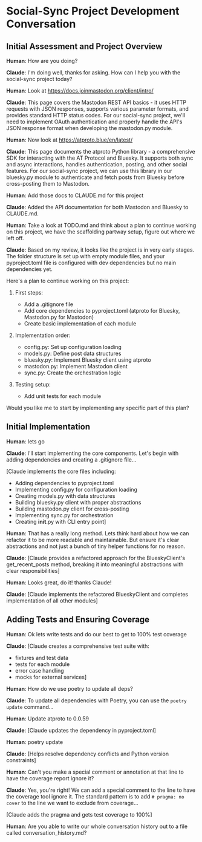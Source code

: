 # Social-Sync Project Development Conversation

## Initial Assessment and Project Overview

**Human**: How are you doing?

**Claude**: I'm doing well, thanks for asking. How can I help you with the social-sync project today?

**Human**: Look at https://docs.joinmastodon.org/client/intro/

**Claude**: This page covers the Mastodon REST API basics - it uses HTTP requests with JSON responses, supports various parameter formats, and provides standard HTTP status codes. For our social-sync project, we'll need to implement OAuth authentication and properly handle the API's JSON response format when developing the mastodon.py module.

**Human**: Now look at https://atproto.blue/en/latest/

**Claude**: This page documents the atproto Python library - a comprehensive SDK for interacting with the AT Protocol and Bluesky. It supports both sync and async interactions, handles authentication, posting, and other social features. For our social-sync project, we can use this library in our bluesky.py module to authenticate and fetch posts from Bluesky before cross-posting them to Mastodon.

**Human**: Add those docs to CLAUDE.md for this project

**Claude**: Added the API documentation for both Mastodon and Bluesky to CLAUDE.md.

**Human**: Take a look at TODO.md and think about a plan to continue working on this project, we have the scaffolding partway setup, figure out where we left off.

**Claude**: Based on my review, it looks like the project is in very early stages. The folder structure is set up with empty module files, and your pyproject.toml file is configured with dev dependencies but no main dependencies yet.

Here's a plan to continue working on this project:

1. First steps:
   - Add a .gitignore file
   - Add core dependencies to pyproject.toml (atproto for Bluesky, Mastodon.py for Mastodon)
   - Create basic implementation of each module

2. Implementation order:
   - config.py: Set up configuration loading
   - models.py: Define post data structures
   - bluesky.py: Implement Bluesky client using atproto
   - mastodon.py: Implement Mastodon client
   - sync.py: Create the orchestration logic

3. Testing setup:
   - Add unit tests for each module

Would you like me to start by implementing any specific part of this plan?

## Initial Implementation

**Human**: lets go

**Claude**: I'll start implementing the core components. Let's begin with adding dependencies and creating a .gitignore file...

[Claude implements the core files including:
- Adding dependencies to pyproject.toml
- Implementing config.py for configuration loading
- Creating models.py with data structures
- Building bluesky.py client with proper abstractions
- Building mastodon.py client for cross-posting
- Implementing sync.py for orchestration
- Creating __init__.py with CLI entry point]

**Human**: That has a really long method. Lets think hard about how we can refactor it to be more readable and maintainable. But ensure it's clear abstractions and not just a bunch of tiny helper functions for no reason.

**Claude**: [Claude provides a refactored approach for the BlueskyClient's get_recent_posts method, breaking it into meaningful abstractions with clear responsibilities]

**Human**: Looks great, do it! thanks Claude!

**Claude**: [Claude implements the refactored BlueskyClient and completes implementation of all other modules]

## Adding Tests and Ensuring Coverage

**Human**: Ok lets write tests and do our best to get to 100% test coverage

**Claude**: [Claude creates a comprehensive test suite with:
- fixtures and test data
- tests for each module
- error case handling
- mocks for external services]

**Human**: How do we use poetry to update all deps?

**Claude**: To update all dependencies with Poetry, you can use the `poetry update` command...

**Human**: Update atproto to 0.0.59

**Claude**: [Claude updates the dependency in pyproject.toml]

**Human**: poetry update

**Claude**: [Helps resolve dependency conflicts and Python version constraints]

**Human**: Can't you make a special comment or annotation at that line to have the coverage report ignore it?

**Claude**: Yes, you're right! We can add a special comment to the line to have the coverage tool ignore it. The standard pattern is to add `# pragma: no cover` to the line we want to exclude from coverage...

[Claude adds the pragma and gets test coverage to 100%]

**Human**: Are you able to write our whole conversation history out to a file called conversation_history.md?